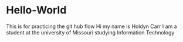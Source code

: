 # Hello-World
This is for practicing the git hub flow 
Hi my name is Holdyn Carr I am a student at the university of Missouri studying Information Technology
